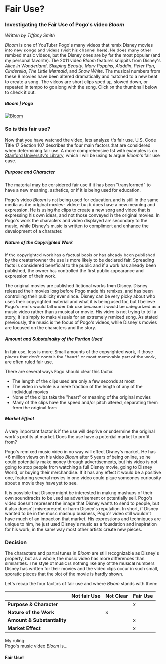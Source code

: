 # Fair Use?
### Investigating the Fair Use of Pogo's video *Bloom*
*Written by Tiffany Smith*

*Bloom* is one of YouTuber Pogo's many videos that remix Disney movies into new songs and videos (visit his channel [here](https://www.youtube.com/channel/UCn-K7GIs62ENvdQe6ZZk9-w)).  He does many other remixed music videos, but the Disney ones are by far the most popular (and my personal favorite). The 2011 video *Bloom* features snippits from Disney's *Alice in Wonderland*, *Sleeping Beauty*, *Mary Poppins*, *Aladdin*, *Peter Pan*, *Cinderella*, *The Little Mermaid*, and *Snow White*. The musical numbers from these 8 movies have been altered dramatically and matched to a new beat to create a song. The videos are short clips sped up, slowed down, or repeated in tempo to go along with the song. Click on the thumbnail below to check it out.
##### Bloom | Pogo
[![Bloom](http://img.youtube.com/vi/t_htoSaQFf4/0.jpg)](https://www.youtube.com/watch?v=t_htoSaQFf4)

### So is this fair use?
Now that you have watched the video, lets analyze it's fair use. U.S. Code Title 17 Section 107 describes the four main factors that are considered when determining fair use. A more comprehensive list with examples is on [Stanford University's Library](http://fairuse.stanford.edu/overview/fair-use/four-factors/), which I will be using to argue *Bloom*'s fair use case.

##### Purpose and Character
The material may be considered fair use if it has been "transformed" to have a new meaning, asthetics, or if it is being used for education. 

Pogo's video *Bloom* is not being used for education, and is still in the same media as the original movies- video- but it does have a new meaning and expression. He is using the clips to create a new song and video that is expressing his own ideas, and not those conveyed in the original movies. In Pogo's work the characters and video displayed are secondary to the music, while Disney's music is written to compliment and enhance the development of a character. 

##### Nature of the Copyrighted Work
If the copyrighted work has a factual basis or has already been published by the creater/owner the use is more likely to be declared fair. Spreading facts is considered beneficial to the public and if a work has already been published, the owner has controlled the first public appearance and expression of their work. 

The original movies are published fictional works from Disney. Disney released their movies long before Pogo made his remixes, and has been controlling their publicity ever since. Disney can be very picky about who uses their copyrighted material and what it is being used for, but I believe Pogo's remix would fall under fair use becasue it would be categorized as a music video rather than a musical or movie. His video is not trying to tell a story, it is simply to make visuals for an extremely remixed song. As stated previously, the music is the focus of Pogo's videos, while Disney's movies are focused on the characters and the story.

##### Amount and Substainality of the Portion Used
In fair use, less is more. Small amounts of the copyrighted work, if those pieces that don't contain the "heart" or most memorable part of the work, are often ruled fair use.  

There are several ways Pogo should clear this factor. 
*  The length of the clips used are only a few seconds at most
*  The video in whole is a mere fraction of the length of any of the individual movies
*  None of the clips take the "heart" or meaning of the original movies
*  Many of the clips have the speed and/or pitch altered, separating them from the original form.

##### Market Effect
A very important factor is if the use will deprive or undermine the original work's profits at market. Does the use have a potential market to profit from?  

Pogo's remixed music video in no way will effect Disney's market. He has >6 million views on his video *Bloom* after 5 years of being online, so he could potentially make money through advertisements, but his video is not going to stop people from watching a full Disney movie, going to Disney World, or buying their merchandise. If it has any effect it would be a positive one, featuring several movies in one video could pique someones curiousity about a movie they have yet to see.

It is possible that Disney might be interested in making mashups of their own soundtracks to be used as advertisement or potentially sell. Pogo's video doesn't represent the image that Disney wants to send to people, but it also doesn't misrepresent or harm Disney's reputation. In short, if Disney wanted to be in the music mashup business, Pogo's video still wouldn't have much of an impact on that market. His expressions and techniques are unique to him, he just used Disney's music as a foundation and inspiration for his work, in the same way most other artists create new pieces.

### Decision

The characters and partial tunes in *Bloom* are still recognizable as Disney's property, but as a whole, the music video has more differences than similarities. The style of music is nothing like any of the musical numbers Disney has written for their movies and the video clips occur in such small, sporatic pieces that the plot of the movie is hardly shown.

Let's recap the four factors of fair use and where *Bloom* stands with them:  

|  | Not fair Use | Not Clear | Fair Use |  
|---|---|---|---|  
| __Purpose & Character__ |  |  | x |  
| __Nature of the Work__ |  | x |  |  
| __Amount & Substantiality__ |  |  | x |  
| __Market Effect__ |  |  | x |  

My ruling:  
Pogo's music video *Bloom* is...
#### Fair Use!
